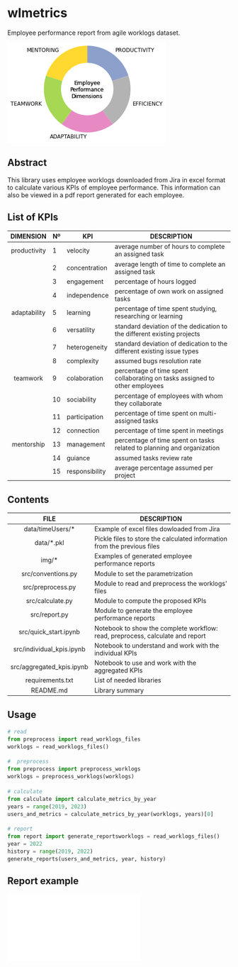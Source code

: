 # wlmetrics

Employee performance report from agile worklogs dataset.

![summary](img/employee_performance_dimensions.png)


## Abstract

This library uses employee worklogs downloaded from Jira in excel format to calculate various KPIs of employee performance. This information can also be viewed in a pdf report generated for each employee. 


## List of KPIs


| DIMENSION    | Nº | KPI            | DESCRIPTION                                                                   |
|:------------:|----|----------------|-------------------------------------------------------------------------------|
| productivity | 1  | velocity       | average number   of hours to complete an assigned task                        |
|              | 2  | concentration  | average length of   time to complete an assigned task                         |
|              | 3  | engagement     | percentage of hours   logged                                                  |
|              | 4  | independence   | percentage of own   work on assigned tasks                                    |
| adaptability | 5  | learning       | percentage of time   spent studying, researching or learning                  |
|              | 6  | versatility    | standard deviation of   the dedication to the different existing projects     |
|              | 7  | heterogeneity  | standard deviation of   dedication to the different existing issue types      |
|              | 8  | complexity     | assumed bugs   resolution rate                                                |
|   teamwork   | 9  | colaboration   | percentage of time   spent collaborating on tasks assigned to other employees |
|              | 10 | sociability    | percentage of   employees with whom they collaborate                          |
|              | 11 | participation  | percentage of time   spent on multi-assigned tasks                            |
|              | 12 | connection     | percentage of time   spent in meetings                                        |
|  mentorship  | 13 | management     | percentage of time   spent on tasks related to planning and organization      |
|              | 14 | guiance        | assumed tasks review   rate                                                   |
|              | 15 | responsibility | average percentage   assumed per project                                      |


## Contents

| FILE                      | DESCRIPTION                                                                   |
|:-------------------------:|-------------------------------------------------------------------------------|
| data/timeUsers/*          | Example of excel files dowloaded from Jira                                    |
| data/\*.pkl               | Pickle files to store the calculated information from the previous files      |
| img/*                     | Examples of generated employee performance reports                            |
| src/conventions.py        | Module to set the parametrization                                             |
| src/preprocess.py         | Module to read and preprocess the worklogs' files                             |
| src/calculate.py          | Module to compute the proposed KPIs                                           |
| src/report.py             | Module to generate the employee performance reports                           |
| src/quick_start.ipynb     | Notebook to show the complete workflow: read, preprocess, calculate and report|
| src/individual_kpis.ipynb | Notebook to understand and work with the individual KPIs                      |
| src/aggregated_kpis.ipynb | Notebook to use and work with the aggregated KPIs                             |
| requirements.txt          | List of needed libraries                                                      |
| README.md                 | Library summary                                                               |


## Usage

```python
# read
from preprocess import read_worklogs_files
worklogs = read_worklogs_files()

#  preprocess
from preprocess import preprocess_worklogs
worklogs = preprocess_worklogs(worklogs)

# calculate
from calculate import calculate_metrics_by_year
years = range(2019, 2023)
users_and_metrics = calculate_metrics_by_year(worklogs, years)[0]

# report
from report import generate_reportsworklogs = read_worklogs_files()
year = 2022
history = range(2019, 2022)
generate_reports(users_and_metrics, year, history)

```


## Report example

![summary](img/rocio.pdf)